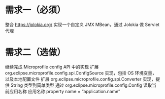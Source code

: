 # 需求一（必须）
整合 https://jolokia.org/
实现一个自定义 JMX MBean，通过 Jolokia 做 Servlet 代理

# 需求二（选做）
继续完成 Microprofile config API 中的实现
扩展 org.eclipse.microprofile.config.spi.ConfigSource 实现，包括 OS 环境变量，以及本地配置文件
扩展 org.eclipse.microprofile.config.spi.Converter 实现，提供 String 类型到简单类型
通过 org.eclipse.microprofile.config.Config 读取当前应用名称
应用名称 property name = “application.name”
